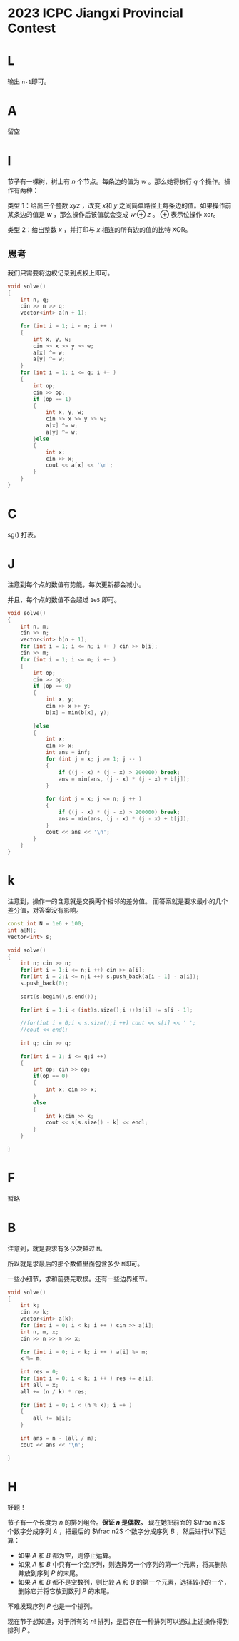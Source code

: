 # 2023 ICPC Jiangxi Provincial Contest



# L

输出 `n-1`即可。

# A

留空


# I

节子有一棵树，树上有 $n$ 个节点。每条边的值为 $w$ 。那么她将执行 $q$ 个操作。操作有两种：

类型 1：给出三个整数 $x y z$ ，改变 $x$和 $y$ 之间简单路径上每条边的值。如果操作前某条边的值是 $w$ ，那么操作后该值就会变成 $w \oplus z$ 。 $\oplus$ 表示位操作 xor。

类型 2：给出整数 $x$ ，并打印与 $x$ 相连的所有边的值的比特 XOR。

## 思考

我们只需要将边权记录到点权上即可。

```cpp
void solve()
{
    int n, q;
    cin >> n >> q;
    vector<int> a(n + 1);
 
    for (int i = 1; i < n; i ++ )
    {
        int x, y, w;
        cin >> x >> y >> w;
        a[x] ^= w;
        a[y] ^= w;
    }
    for (int i = 1; i <= q; i ++ )
    {
        int op;
        cin >> op;
        if (op == 1)
        {
            int x, y, w;
            cin >> x >> y >> w;
            a[x] ^= w;
            a[y] ^= w;
        }else
        {
            int x;
            cin >> x;
            cout << a[x] << '\n';
        }
    }
}
```

# C

sg() 打表。


# J

注意到每个点的数值有势能，每次更新都会减小。

并且，每个点的数值不会超过 `1e5` 即可。

```cpp
void solve()
{
    int n, m;
    cin >> n;
    vector<int> b(n + 1);
    for (int i = 1; i <= n; i ++ ) cin >> b[i];
    cin >> m;
    for (int i = 1; i <= m; i ++ )
    {
        int op;
        cin >> op;
        if (op == 0)
        {
            int x, y;
            cin >> x >> y;
            b[x] = min(b[x], y);
 
        }else
        {
            int x;
            cin >> x;
            int ans = inf;
            for (int j = x; j >= 1; j -- )
            {
                if ((j - x) * (j - x) > 200000) break;
                ans = min(ans, (j - x) * (j - x) + b[j]);
            }
 
            for (int j = x; j <= n; j ++ )
            {
                if ((j - x) * (j - x) > 200000) break;
                ans = min(ans, (j - x) * (j - x) + b[j]);
            }
            cout << ans << '\n';
        }
    }
}   
```

# k

注意到，操作一的含意就是交换两个相邻的差分值。
而答案就是要求最小的几个差分值，对答案没有影响。

```cpp
const int N = 1e6 + 100;
int a[N];
vector<int> s;
 
void solve()
{
    int n; cin >> n;
    for(int i = 1;i <= n;i ++) cin >> a[i];
    for(int i = 2;i <= n;i ++) s.push_back(a[i - 1] - a[i]);
    s.push_back(0);
 
    sort(s.begin(),s.end());
 
    for(int i = 1;i < (int)s.size();i ++)s[i] += s[i - 1];
 
    //for(int i = 0;i < s.size();i ++) cout << s[i] << ' ';
    //cout << endl; 
 
    int q; cin >> q;
    
    for(int i = 1; i <= q;i ++)
    {
        int op; cin >> op;
        if(op == 0)
        {
            int x; cin >> x;
        }
        else
        {
            int k;cin >> k;
            cout << s[s.size() - k] << endl;
        }
    }
 
}
```

# F

暂略

# B

注意到，就是要求有多少次越过 `M`。

所以就是求最后的那个数值里面包含多少 `M`即可。

一些小细节，求和前要先取模。还有一些边界细节。


```cpp
void solve()
{
    int k;
    cin >> k;
    vector<int> a(k);
    for (int i = 0; i < k; i ++ ) cin >> a[i];
    int n, m, x;
    cin >> n >> m >> x;
 
    for (int i = 0; i < k; i ++ ) a[i] %= m;
    x %= m;
 
    int res = 0;
    for (int i = 0; i < k; i ++ ) res += a[i];
    int all = x;
    all += (n / k) * res;
 
    for (int i = 0; i < (n % k); i ++ )
    {
        all += a[i];
    }
 
    int ans = n - (all / m);
    cout << ans << '\n';
 
}   
```

# H

好题！


节子有一个长度为 $n$  的排列组合。**保证 $n$ 是偶数。** 现在她把前面的 $\frac n2$ 个数字分成序列 $A$ ，把最后的 $\frac n2$ 个数字分成序列 $B$ ，然后进行以下运算：

- 如果 $A$ 和 $B$ 都为空，则停止运算。
- 如果 $A$ 和 $B$ 中只有一个空序列，则选择另一个序列的第一个元素，将其删除并放到序列 $P$ 的末尾。
- 如果 $A$ 和 $B$ 都不是空数列，则比较 $A$ 和 $B$ 的第一个元素，选择较小的一个，删除它并将它放到数列 $P$ 的末尾。

不难发现序列 $P$ 也是一个排列。

现在节子想知道，对于所有的 $n!$ 排列，是否存在一种排列可以通过上述操作得到排列 $P$ 。

